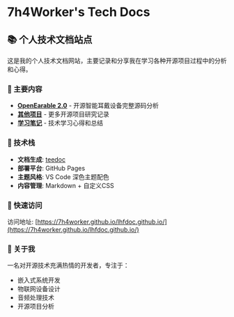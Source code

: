 # 7h4Worker's Tech Docs

## 📚 个人技术文档站点

这是我的个人技术文档网站，主要记录和分享我在学习各种开源项目过程中的分析和心得。

### 🎯 主要内容

- **[OpenEarable 2.0](https://7h4worker.github.io/lhfdoc.github.io/openearable/)** - 开源智能耳戴设备完整源码分析
- **[其他项目](https://7h4worker.github.io/lhfdoc.github.io/projects/)** - 更多开源项目研究记录
- **[学习笔记](https://7h4worker.github.io/lhfdoc.github.io/notes/)** - 技术学习心得和总结

### 🔧 技术栈

- **文档生成**: [teedoc](https://github.com/teedoc/teedoc)
- **部署平台**: GitHub Pages
- **主题风格**: VS Code 深色主题配色
- **内容管理**: Markdown + 自定义CSS

### 🚀 快速访问

访问地址: [https://7h4worker.github.io/lhfdoc.github.io/](https://7h4worker.github.io/lhfdoc.github.io/)

### 📝 关于我

一名对开源技术充满热情的开发者，专注于：
- 嵌入式系统开发
- 物联网设备设计  
- 音频处理技术
- 开源项目分析